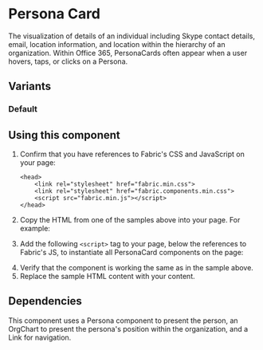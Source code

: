 # Persona Card
The visualization of details of an individual including Skype contact details, email, location information, and location within the hierarchy of an organization. Within Office 365, PersonaCards often appear when a user hovers, taps, or clicks on a Persona.

## Variants

### Default
<!---
{{> PersonaCardExample props=PersonaCardExampleModel.default}}
--->

## Using this component
1. Confirm that you have references to Fabric's CSS and JavaScript on your page:
    ```
    <head>
        <link rel="stylesheet" href="fabric.min.css">
        <link rel="stylesheet" href="fabric.components.min.css">
        <script src="fabric.min.js"></script>
    </head>
    ```
2. Copy the HTML from one of the samples above into your page. For example:
<!---
<pre>
    <code>
{{renderPartialPre "PersonaCard" "PersonaCardExample" PersonaCardExampleModel.default false}}
    </code>
</pre>
--->
3. Add the following `<script>` tag to your page, below the references to Fabric's JS, to instantiate all PersonaCard components on the page:
<!---
<pre>
    <code>
{{renderPartialPre "PersonaCard" "PersonaCardExampleJS" "" false}}
    </code>
</pre>
--->
4. Verify that the component is working the same as in the sample above.
5. Replace the sample HTML content with your content.

## Dependencies
This component uses a Persona component to present the person, an OrgChart to present the persona's position within the organization, and a Link for navigation.

